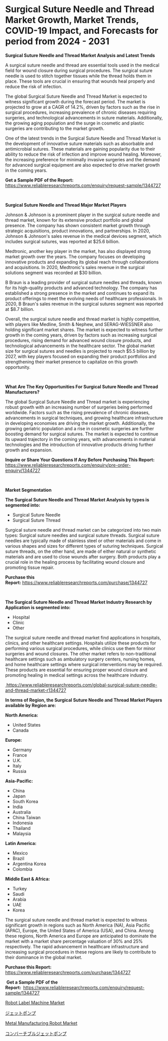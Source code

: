 <p><h1>Surgical Suture Needle and Thread Market Growth, Market Trends, COVID-19 Impact, and Forecasts for period from 2024 - 2031</h1></p><p><strong>Surgical Suture Needle and Thread Market Analysis and Latest Trends</strong></p>
<p><p>A surgical suture needle and thread are essential tools used in the medical field for wound closure during surgical procedures. The surgical suture needle is used to stitch together tissues while the thread holds them in place. These tools are crucial in ensuring that wounds heal properly and reduce the risk of infection.</p><p>The global Surgical Suture Needle and Thread Market is expected to witness significant growth during the forecast period. The market is projected to grow at a CAGR of 14.2%, driven by factors such as the rise in surgical procedures, increasing prevalence of chronic diseases requiring surgeries, and technological advancements in suture materials. Additionally, the growing aging population and the surge in cosmetic and plastic surgeries are contributing to the market growth.</p><p>One of the latest trends in the Surgical Suture Needle and Thread Market is the development of innovative suture materials such as absorbable and antimicrobial sutures. These materials are gaining popularity due to their ability to reduce the risk of infection and improve wound healing. Moreover, the increasing preference for minimally invasive surgeries and the demand for advanced surgical equipment are also expected to drive market growth in the coming years.</p></p>
<p><strong>Get a Sample PDF of the Report:&nbsp;</strong> <a href="https://www.reliableresearchreports.com/enquiry/request-sample/1344727">https://www.reliableresearchreports.com/enquiry/request-sample/1344727</a></p>
<p>&nbsp;</p>
<p><strong>Surgical Suture Needle and Thread Major Market Players</strong></p>
<p><p>Johnson & Johnson is a prominent player in the surgical suture needle and thread market, known for its extensive product portfolio and global presence. The company has shown consistent market growth through strategic acquisitions, product innovations, and partnerships. In 2020, Johnson & Johnson's sales revenue in the medical devices segment, which includes surgical sutures, was reported at $25.6 billion.</p><p>Medtronic, another key player in the market, has also displayed strong market growth over the years. The company focuses on developing innovative products and expanding its global reach through collaborations and acquisitions. In 2020, Medtronic's sales revenue in the surgical solutions segment was recorded at $30 billion.</p><p>B Braun is a leading provider of surgical suture needles and threads, known for its high-quality products and advanced technology. The company has established a strong presence in the market and continues to expand its product offerings to meet the evolving needs of healthcare professionals. In 2020, B Braun's sales revenue in the surgical sutures segment was reported at $8.7 billion.</p><p>Overall, the surgical suture needle and thread market is highly competitive, with players like Medline, Smith & Nephew, and SERAG-WIESSNER also holding significant market shares. The market is expected to witness further growth in the coming years, driven by factors such as increasing surgical procedures, rising demand for advanced wound closure products, and technological advancements in the healthcare sector. The global market size for surgical sutures and needles is projected to reach $5.5 billion by 2027, with key players focused on expanding their product portfolios and strengthening their market presence to capitalize on this growth opportunity.</p></p>
<p>&nbsp;</p>
<p><strong>What Are The Key Opportunities For Surgical Suture Needle and Thread Manufacturers?</strong></p>
<p><p>The global Surgical Suture Needle and Thread market is experiencing robust growth with an increasing number of surgeries being performed worldwide. Factors such as the rising prevalence of chronic diseases, advancements in surgical techniques, and growing healthcare infrastructure in developing economies are driving the market growth. Additionally, the growing geriatric population and a rise in cosmetic surgeries are further boosting demand for surgical sutures. The market is expected to continue its upward trajectory in the coming years, with advancements in material technologies and the introduction of innovative products driving further growth and expansion.</p></p>
<p><strong>Inquire or Share Your Questions If Any Before Purchasing This Report:</strong> <a href="https://www.reliableresearchreports.com/enquiry/pre-order-enquiry/1344727">https://www.reliableresearchreports.com/enquiry/pre-order-enquiry/1344727</a></p>
<p>&nbsp;</p>
<p><strong>Market Segmentation</strong></p>
<p><strong>The Surgical Suture Needle and Thread Market Analysis by types is segmented into:</strong></p>
<p><ul><li>Surgical Suture Needle</li><li>Surgical Suture Thread</li></ul></p>
<p><p>Surgical suture needle and thread market can be categorized into two main types: Surgical suture needles and surgical suture threads. Surgical suture needles are typically made of stainless steel or other materials and come in various shapes and sizes for different types of suturing techniques. Surgical suture threads, on the other hand, are made of either natural or synthetic materials and are used to close wounds after surgery. Both products play a crucial role in the healing process by facilitating wound closure and promoting tissue repair.</p></p>
<p><strong>Purchase this Report:&nbsp;</strong><a href="https://www.reliableresearchreports.com/purchase/1344727">https://www.reliableresearchreports.com/purchase/1344727</a></p>
<p>&nbsp;</p>
<p><strong>The Surgical Suture Needle and Thread Market Industry Research by Application is segmented into:</strong></p>
<p><ul><li>Hospital</li><li>Clinic</li><li>Other</li></ul></p>
<p><p>The surgical suture needle and thread market find applications in hospitals, clinics, and other healthcare settings. Hospitals utilize these products for performing various surgical procedures, while clinics use them for minor surgeries and wound closures. The other market refers to non-traditional healthcare settings such as ambulatory surgery centers, nursing homes, and home healthcare settings where surgical interventions may be required. These products are essential for ensuring proper wound closure and promoting healing in medical settings across the healthcare industry.</p></p>
<p><a href="https://www.reliableresearchreports.com/global-surgical-suture-needle-and-thread-market-r1344727">&nbsp;https://www.reliableresearchreports.com/global-surgical-suture-needle-and-thread-market-r1344727</a></p>
<p><strong>In terms of Region, the Surgical Suture Needle and Thread Market Players available by Region are:</strong></p>
<p>
    <p> <strong> North America: </strong>
        <ul>
            <li>United States</li>
            <li>Canada</li>
        </ul>
        </p> 
    <p> <strong> Europe: </strong>
        <ul>
            <li>Germany</li>
            <li>France</li>
            <li>U.K.</li>
            <li>Italy</li>
            <li>Russia</li>
        </ul>
        </p> 
    <p> <strong> Asia-Pacific: </strong>
        <ul>
            <li>China</li>
            <li>Japan</li>
            <li>South Korea</li>
            <li>India</li>
            <li>Australia</li>
            <li>China Taiwan</li>
            <li>Indonesia</li>
            <li>Thailand</li>
            <li>Malaysia</li>
        </ul>
        </p> 
    <p> <strong> Latin America: </strong>
        <ul>
            <li>Mexico</li>
            <li>Brazil</li>
            <li>Argentina Korea</li>
            <li>Colombia</li>
        </ul>
        </p> 
    <p> <strong> Middle East & Africa: </strong>
        <ul>
            <li>Turkey</li>
            <li>Saudi</li>
            <li>Arabia</li>
            <li>UAE</li>
            <li>Korea</li>
        </ul>
    </p>
    </p>
<p><p>The surgical suture needle and thread market is expected to witness significant growth in regions such as North America (NA), Asia Pacific (APAC), Europe, the United States of America (USA), and China. Among these regions, North America and Europe are anticipated to dominate the market with a market share percentage valuation of 30% and 25% respectively. The rapid advancement in healthcare infrastructure and increasing surgical procedures in these regions are likely to contribute to their dominance in the global market.</p></p>
<p><strong>Purchase this Report: </strong><a href="https://www.reliableresearchreports.com/purchase/1344727">https://www.reliableresearchreports.com/purchase/1344727</a></p>
<p>&nbsp;<strong>Get a Sample PDF of the Report:&nbsp;&nbsp;</strong><a href="https://www.reliableresearchreports.com/enquiry/request-sample/1344727">https://www.reliableresearchreports.com/enquiry/request-sample/1344727</a></p>
<p><strong></strong></p>
<p><p><a href="https://github.com/nigngrjl95/Market-Research-Report-List-1/blob/main/robot-label-machine-market.md">Robot Label Machine Market</a></p><p><a href="https://github.com/mm14022023/Market-Research-Report-List-2/blob/main/6140887169363.md">ジェットポンプ</a></p><p><a href="https://github.com/sarohimweaach77/Market-Research-Report-List-1/blob/main/metal-manufacturing-robot-market.md">Metal Manufacturing Robot Market</a></p><p><a href="https://github.com/NikitaBruen/Market-Research-Report-List-1/blob/main/9903967169364.md">コンバーチブルジェットポンプ</a></p></p>